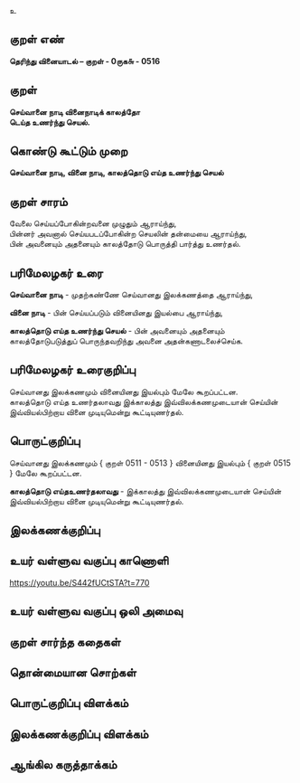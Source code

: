 உ

## குறள் எண் 

**தெரிந்து வினையாடல்  – குறள் - 0ருக௬ - 0516**  

## குறள் 

**செய்வானை நாடி வினைநாடிக் காலத்தோ  
டெய்த உணர்ந்து செயல்.**

## கொண்டு கூட்டும் முறை

**செய்வானை நாடி, வினை நாடி, காலத்தொடு எய்த உணர்ந்து செயல்**

## குறள் சாரம் 

வேலை செய்யப்போகின்றவனை முழுதும் ஆராய்ந்து,  
பின்னர் அவனால் செய்யபடப்போகின்ற செயலின் தன்மையை ஆராய்ந்து,  
பின் அவனையும் அதனையும் காலத்தோடு பொருத்தி பார்த்து உணர்தல்.  

## பரிமேலழகர் உரை

**செய்வானை நாடி** - முதற்கண்ணே செய்வானது இலக்கணத்தை ஆராய்ந்து,  

**வினை நாடி** - பின் செய்யப்படும் வினையினது இயல்பை ஆராய்ந்து,    

**காலத்தொடு எய்த உணர்ந்து செயல்** - பின் அவனையும் அதனையும் காலத்தோடுபடுத்துப் பொருந்தவறிந்து அவனை அதன்கணாடலைச்செய்க.  

## பரிமேலழகர் உரைகுறிப்பு   

செய்வானது இலக்கணமும் வினையினது இயல்பும் மேலே கூறப்பட்டன.  
காலத்தொடு எய்த உணர்தலாவது இக்காலத்து இவ்விலக்கணமுடையான் செய்யின் இவ்வியல்பிற்றாய வினை முடியுமென்று கூட்டியுணர்தல்.     

## பொருட்குறிப்பு 

செய்வானது இலக்கணமும் { குறள் 0511 - 0513 } வினையினது இயல்பும் { குறள் 0515 } மேலே  கூறப்பட்டன.  

**காலத்தொடு எய்தஉணர்தலாவது** - இக்காலத்து இவ்விலக்கணமுடையான் செய்யின் இவ்வியல்பிற்றாய வினை முடியுமென்று கூட்டியுணர்தல்.     

## இலக்கணக்குறிப்பு  


## உயர் வள்ளுவ வகுப்பு காணொளி

https://youtu.be/S442fUCtSTA?t=770

## உயர் வள்ளுவ வகுப்பு ஒலி அமைவு 

 
## குறள் சார்ந்த கதைகள் 


## தொன்மையான சொற்கள்


## பொருட்குறிப்பு விளக்கம்


## இலக்கணக்குறிப்பு விளக்கம்


## ஆங்கில கருத்தாக்கம் 


